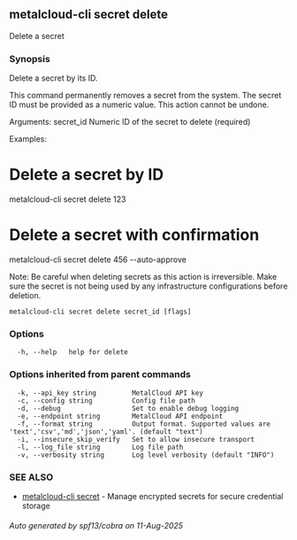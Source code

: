 ## metalcloud-cli secret delete

Delete a secret

### Synopsis

Delete a secret by its ID.

This command permanently removes a secret from the system. The secret ID must
be provided as a numeric value. This action cannot be undone.

Arguments:
  secret_id          Numeric ID of the secret to delete (required)

Examples:
  # Delete a secret by ID
  metalcloud-cli secret delete 123

  # Delete a secret with confirmation
  metalcloud-cli secret delete 456 --auto-approve

Note: Be careful when deleting secrets as this action is irreversible.
Make sure the secret is not being used by any infrastructure configurations
before deletion.

```
metalcloud-cli secret delete secret_id [flags]
```

### Options

```
  -h, --help   help for delete
```

### Options inherited from parent commands

```
  -k, --api_key string         MetalCloud API key
  -c, --config string          Config file path
  -d, --debug                  Set to enable debug logging
  -e, --endpoint string        MetalCloud API endpoint
  -f, --format string          Output format. Supported values are 'text','csv','md','json','yaml'. (default "text")
  -i, --insecure_skip_verify   Set to allow insecure transport
  -l, --log_file string        Log file path
  -v, --verbosity string       Log level verbosity (default "INFO")
```

### SEE ALSO

* [metalcloud-cli secret](metalcloud-cli_secret.md)	 - Manage encrypted secrets for secure credential storage

###### Auto generated by spf13/cobra on 11-Aug-2025
